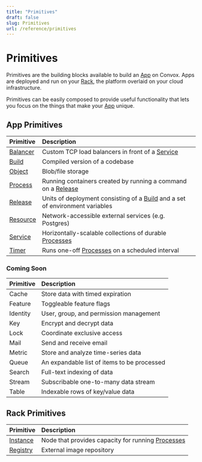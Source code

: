 ```yaml
---
title: "Primitives"
draft: false
slug: Primitives
url: /reference/primitives
---
```

# Primitives

Primitives are the building blocks available to build an [App](/reference/primitives/app) on Convox. Apps are deployed and run on your [Rack](/reference/primitives/rack), the platform overlaid on your cloud infrastructure.

Primitives can be easily composed to provide useful functionality that lets you
focus on the things that make your [App](/reference/primitives/app) unique.

## App Primitives

| Primitive                   | Description                                                                                  |
|:----------------------------|:---------------------------------------------------------------------------------------------|
| [Balancer](/reference/primitives/app/balancer) | Custom TCP load balancers in front of a [Service](/reference/primitives/app/service)                            |
| [Build](/reference/primitives/app/build)       | Compiled version of a codebase                                                               |
| [Object](/reference/primitives/app/object)     | Blob/file storage                                                                            |
| [Process](/reference/primitives/app/process)   | Running containers created by running a command on a [Release](/reference/primitives/app/build)                 |
| [Release](/reference/primitives/app/release)   | Units of deployment consisting of a [Build](/reference/primitives/app/build) and a set of environment variables |
| [Resource](/reference/primitives/app/resource) | Network-accessible external services (e.g. Postgres)                                         |
| [Service](/reference/primitives/app/service)   | Horizontally-scalable collections of durable [Processes](/reference/primitives/app/process)                     |
| [Timer](/reference/primitives/app/timer)       | Runs one-off [Processes](/reference/primitives/app/process) on a scheduled interval                             |

### Coming Soon

| Primitive | Description                                 |
|:----------|:--------------------------------------------|
| Cache     | Store data with timed expiration            |
| Feature   | Toggleable feature flags                    |
| Identity  | User, group, and permission management      |
| Key       | Encrypt and decrypt data                    |
| Lock      | Coordinate exclusive access                 |
| Mail      | Send and receive email                      |
| Metric    | Store and analyze time-series data          |
| Queue     | An expandable list of items to be processed |
| Search    | Full-text indexing of data                  |
| Stream    | Subscribable one-to-many data stream        |
| Table     | Indexable rows of key/value data            |

## Rack Primitives

| Primitive                    | Description                                                         |
|:-----------------------------|:--------------------------------------------------------------------|
| [Instance](/reference/primitives/rack/instance) | Node that provides capacity for running [Processes](/reference/primitives/app/process) |
| [Registry](/reference/primitives/rack/registry) | External image repository                                           |
